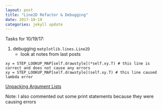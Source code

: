 ```yaml
---
layout: post
title: "Line2D Refactor & Debugging"
date: 2017-10-19
categories: jekyll update
---
```


Tasks for 10/19/17:
1. debugging `matplotlib.lines.Line2D`
    * look at notes from last posts

~~~
xy = STEP_LOOKUP_MAP[self.drawstyle](*self.xy.T) # this line is correct and does not cause any errors
xy = STEP_LOOKUP_MAP[self.drawstyle](self.xy.T) # this line caused lambda error
~~~
[Unpacking Argument Lists][ual]

Note: I also commented out some print statements because they were causing errors

[ual]:https://docs.python.org/3/tutorial/controlflow.html#unpacking-argument-lists
